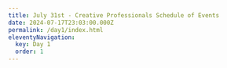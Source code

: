 ```yaml
---
title: July 31st - Creative Professionals Schedule of Events
date: 2024-07-17T23:03:00.000Z
permalink: /day1/index.html
eleventyNavigation:
  key: Day 1
  order: 1
---
```

